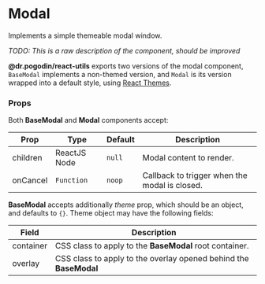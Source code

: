 # Modal

Implements a simple themeable modal window.

*TODO: This is a raw description of the component, should be improved*

**@dr.pogodin/react-utils** exports two versions of the modal component,
`BaseModal` implements a non-themed version, and `Modal` is its version
wrapped into a default style, using [React Themes](react-themes.md).

### Props

Both **BaseModal** and **Modal** components accept:

| Prop | Type | Default | Description |
| --- | --- | --- | --- |
| children | ReactJS Node | `null` | Modal content to render.|
| onCancel | `Function` | `noop` | Callback to trigger when the modal is closed. |

**BaseModal** accepts additionally _theme_ prop, which should be an object,
and defaults to `{}`. Theme object may have the following fields:

| Field | Description |
| --- | --- |
| container | CSS class to apply to the **BaseModal** root container. |
| overlay | CSS class to apply to the overlay opened behind the **BaseModal** |


